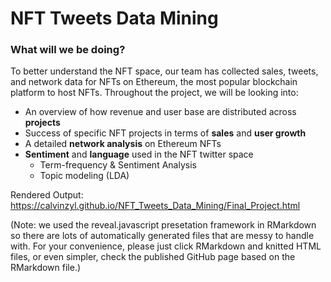 # NFT Tweets Data Mining #

### **What will we be doing?** ###
To better understand the NFT space, our team has collected sales, tweets, and network data for NFTs on Ethereum, the most popular blockchain platform to host NFTs.  Throughout the project, we will be looking into:

- An overview of how revenue and user base are distributed across **projects**
- Success of specific NFT projects in terms of **sales** and **user growth**
- A detailed **network analysis** on Ethereum NFTs
- **Sentiment** and **language** used in the NFT twitter space
  - Term-frequency & Sentiment Analysis
  - Topic modeling (LDA)

Rendered Output: https://calvinzyl.github.io/NFT_Tweets_Data_Mining/Final_Project.html

(Note: we used the reveal.javascript presetation framework in RMarkdown so there are lots of automatically generated files that are messy to handle with. For your convenience, please just click RMarkdown and knitted HTML files, or even simpler, check the published GitHub page based on the RMarkdown file.) 


